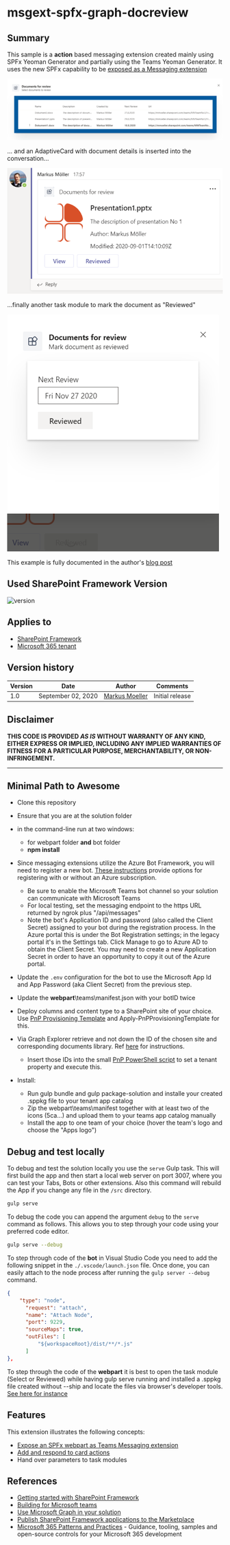 # msgext-spfx-graph-docreview

## Summary

This sample is a **action** based messaging extension created mainly using SPFx Yeoman Generator and partially using the Teams Yeoman Generator.
It uses the new SPFx capability to be [exposed as a Messaging extension](https://docs.microsoft.com/en-us/sharepoint/dev/spfx/build-for-teams-expose-webparts-teams#expose-web-part-as-microsoft-teams-messaging-extension)

![Result: Documents for review](docs\05messagingextensionselecttaskmodule.png)

... and an AdaptiveCard with document details is inserted into the conversation...

![Document Thumbnail Card](docs\06messagingextensiondocadaptivecard.png?w=666)

...finally another task module to mark the document as "Reviewed"

![Task module for Review](docs\07messagingextensionreviewedtaskmodule.png)

This example is fully documented in the author's [blog post](https://mmsharepoint.wordpress.com/2020/09/03/use-spfx-for-task-modules-in-teams-messaging-extensions-and-access-microsoft-graph/)

## Used SharePoint Framework Version

![version](https://img.shields.io/badge/version-1.11-green.svg)

## Applies to

- [SharePoint Framework](https://aka.ms/spfx)
- [Microsoft 365 tenant](https://docs.microsoft.com/en-us/sharepoint/dev/spfx/set-up-your-developer-tenant)

## Version history

Version|Date|Author|Comments
-------|----|----|--------
1.0|September 02, 2020|[Markus Moeller](https://twitter.com/moeller2_0)|Initial release

## Disclaimer

**THIS CODE IS PROVIDED *AS IS* WITHOUT WARRANTY OF ANY KIND, EITHER EXPRESS OR IMPLIED, INCLUDING ANY IMPLIED WARRANTIES OF FITNESS FOR A PARTICULAR PURPOSE, MERCHANTABILITY, OR NON-INFRINGEMENT.**

---

## Minimal Path to Awesome

- Clone this repository
- Ensure that you are at the solution folder
- in the command-line run at two windows:
  - for webpart folder **and** bot folder
  - **npm install** 

- Since messaging extensions utilize the Azure Bot Framework, you will need to register a new bot. 
[These instructions](https://docs.microsoft.com/en-us/microsoftteams/platform/bots/how-to/create-a-bot-for-teams#register-your-web-service-with-the-bot-framework) provide options for registering with or without an Azure subscription. 
  - Be sure to enable the Microsoft Teams bot channel so your solution can communicate with Microsoft Teams
  - For local testing, set the messaging endpoint to the https URL returned by ngrok plus "/api/messages"
  - Note the bot's Application ID and password (also called the Client Secret) assigned to your bot during the registration process. In the Azure portal this is under the Bot Registration settings; in the legacy portal it's in the Settings tab. Click Manage to go to Azure AD to obtain the Client Secret. You may need to create a new Application Secret in order to have an opportunity to copy it out of the Azure portal. 
- Update the `.env` configuration for the bot to use the Microsoft App Id and App Password (aka Client Secret) from the previous step.
- Update the **webpart**\teams\manifest.json with your botID twice
- Deploy columns and content type to a SharePoint site of your choice. Use [PnP Provisioning Template](https://github.com/mmsharepoint/teams-docreview/blob/master/templates/DocReview.xml) and Apply-PnPProvisioningTemplate for this.
- Via Graph Explorer retrieve and not down the ID of the chosen site and corresponding documents library. Ref [here](https://mmsharepoint.wordpress.com/2020/07/03/a-microsoft-teams-messaging-extension-with-authentication-and-access-to-microsoft-graph-i-i/) for instructions.
  - Insert those IDs into the small [PnP PowerShell script](./scripts/TenantConfig.ps1) to set a tenant property and execute this.
- Install:
    - Run gulp bundle and gulp package-solution and installe your created .sppkg file to your tenant app catalog
    - Zip the webpart\teams\manifest together with at least two of the icons (5ca...) and upload them to your teams app catalog manually
    - Install the app to one team of your choice (hover the team's logo and choose the "Apps logo")

## Debug and test locally

To debug and test the solution locally you use the `serve` Gulp task. This will first build the app and then start a local web server on port 3007, where you can test your Tabs, Bots or other extensions. Also this command will rebuild the App if you change any file in the `/src` directory.

``` bash
gulp serve
```

To debug the code you can append the argument `debug` to the `serve` command as follows. This allows you to step through your code using your preferred code editor.

``` bash
gulp serve --debug
```
To step through code of the **bot** in Visual Studio Code you need to add the following snippet in the `./.vscode/launch.json` file. Once done, you can easily attach to the node process after running the `gulp server --debug` command.

``` json
{
    "type": "node",
      "request": "attach",
      "name": "Attach Node",
      "port": 9229,
      "sourceMaps": true,
      "outFiles": [
          "${workspaceRoot}/dist/**/*.js"
      ]
},
```
To step through the code of the **webpart** it is best to open the task module (Select or Reviewed) while having gulp serve running and installed a .sppkg file created without --ship and locate the files via browser's developer tools. [See here for instance](https://www.eliostruyf.com/how-to-debug-your-sharepoint-framework-web-part/)

## Features

This extension illustrates the following concepts:

- [Expose an SPFx webpart as Teams Messaging extension]()
- [Add and respond to card actions](https://docs.microsoft.com/en-us/microsoftteams/platform/task-modules-and-cards/cards/cards-actions)
- Hand over parameters to task modules

## References

- [Getting started with SharePoint Framework](https://docs.microsoft.com/en-us/sharepoint/dev/spfx/set-up-your-developer-tenant)
- [Building for Microsoft teams](https://docs.microsoft.com/en-us/sharepoint/dev/spfx/build-for-teams-overview)
- [Use Microsoft Graph in your solution](https://docs.microsoft.com/en-us/sharepoint/dev/spfx/web-parts/get-started/using-microsoft-graph-apis)
- [Publish SharePoint Framework applications to the Marketplace](https://docs.microsoft.com/en-us/sharepoint/dev/spfx/publish-to-marketplace-overview)
- [Microsoft 365 Patterns and Practices](https://aka.ms/m365pnp) - Guidance, tooling, samples and open-source controls for your Microsoft 365 development
